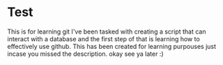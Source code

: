 # Test
This is for learning git
I've been tasked with creating a script that can interact with a database and the first step of that is learning how to effectively use github.
This has been created for learning purpouses just incase you missed the description.
okay see ya later :)
